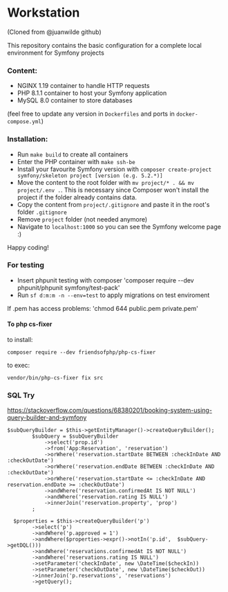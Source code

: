 # Workstation
(Cloned from @juanwilde github)

This repository contains the basic configuration for a complete local environment for Symfony projects

### Content:
- NGINX 1.19 container to handle HTTP requests
- PHP 8.1.1 container to host your Symfony application
- MySQL 8.0 container to store databases

(feel free to update any version in `Dockerfiles` and ports in `docker-compose.yml`)

### Installation:
- Run `make build` to create all containers
- Enter the PHP container with `make ssh-be`
- Install your favourite Symfony version with `composer create-project symfony/skeleton project [version (e.g. 5.2.*)]`
- Move the content to the root folder with `mv project/* . && mv project/.env .`. This is necessary since Composer won't install the project if the folder already contains data.
- Copy the content from `project/.gitignore` and paste it in the root's folder `.gitignore`
- Remove `project` folder (not needed anymore)
- Navigate to `localhost:1000` so you can see the Symfony welcome page :)

Happy coding!

### For testing
- Insert phpunit testing with composer 'composer require --dev phpunit/phpunit symfony/test-pack'
- Run `sf d:m:m -n --env=test` to apply migrations on test enviroment

If .pem has access problems: 'chmod 644 public.pem private.pem'

#### To php cs-fixer
to install:
    
    composer require --dev friendsofphp/php-cs-fixer
to exec:

    vendor/bin/php-cs-fixer fix src

### SQL Try
https://stackoverflow.com/questions/68380201/booking-system-using-query-builder-and-symfony

```
$subQueryBuilder = $this->getEntityManager()->createQueryBuilder();
        $subQuery = $subQueryBuilder
            ->select('prop.id')
            ->from('App:Reservation', 'reservation')
            ->orWhere('reservation.startDate BETWEEN :checkInDate AND :checkOutDate')
            ->orWhere('reservation.endDate BETWEEN :checkInDate AND :checkOutDate')
            ->orWhere('reservation.startDate <= :checkInDate AND reservation.endDate >= :checkOutDate')
            ->andWhere('reservation.confirmedAt IS NOT NULL')
            ->andWhere('reservation.rating IS NULL')
            ->innerJoin('reservation.property', 'prop')
        ;
        
  $properties = $this->createQueryBuilder('p')
        ->select('p')
        ->andWhere('p.approved = 1')
        ->andWhere($properties->expr()->notIn('p.id',  $subQuery->getDQL()))
        ->andWhere('reservations.confirmedAt IS NOT NULL')
        ->andWhere('reservations.rating IS NULL')
        ->setParameter('checkInDate', new \DateTime($checkIn))
        ->setParameter('checkOutDate', new \DateTime($checkOut))
        ->innerJoin('p.reservations', 'reservations')
        ->getQuery();
```

